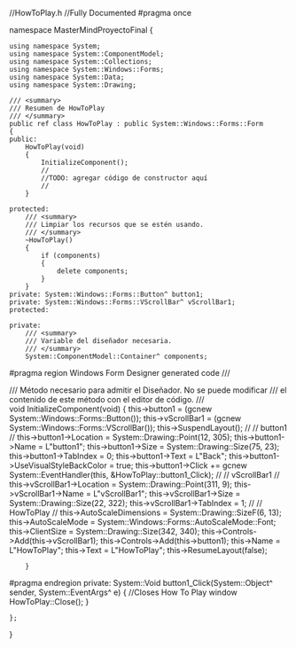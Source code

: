 //HowToPlay.h
//Fully Documented
#pragma once

namespace MasterMindProyectoFinal {

	using namespace System;
	using namespace System::ComponentModel;
	using namespace System::Collections;
	using namespace System::Windows::Forms;
	using namespace System::Data;
	using namespace System::Drawing;

	/// <summary>
	/// Resumen de HowToPlay
	/// </summary>
	public ref class HowToPlay : public System::Windows::Forms::Form
	{
	public:
		HowToPlay(void)
		{
			InitializeComponent();
			//
			//TODO: agregar código de constructor aquí
			//
		}

	protected:
		/// <summary>
		/// Limpiar los recursos que se estén usando.
		/// </summary>
		~HowToPlay()
		{
			if (components)
			{
				delete components;
			}
		}
	private: System::Windows::Forms::Button^ button1;
	private: System::Windows::Forms::VScrollBar^ vScrollBar1;
	protected:

	private:
		/// <summary>
		/// Variable del diseñador necesaria.
		/// </summary>
		System::ComponentModel::Container^ components;

#pragma region Windows Form Designer generated code
		/// <summary>
		/// Método necesario para admitir el Diseñador. No se puede modificar
		/// el contenido de este método con el editor de código.
		/// </summary>
		void InitializeComponent(void)
		{
			this->button1 = (gcnew System::Windows::Forms::Button());
			this->vScrollBar1 = (gcnew System::Windows::Forms::VScrollBar());
			this->SuspendLayout();
			// 
			// button1
			// 
			this->button1->Location = System::Drawing::Point(12, 305);
			this->button1->Name = L"button1";
			this->button1->Size = System::Drawing::Size(75, 23);
			this->button1->TabIndex = 0;
			this->button1->Text = L"Back";
			this->button1->UseVisualStyleBackColor = true;
			this->button1->Click += gcnew System::EventHandler(this, &HowToPlay::button1_Click);
			// 
			// vScrollBar1
			// 
			this->vScrollBar1->Location = System::Drawing::Point(311, 9);
			this->vScrollBar1->Name = L"vScrollBar1";
			this->vScrollBar1->Size = System::Drawing::Size(22, 322);
			this->vScrollBar1->TabIndex = 1;
			// 
			// HowToPlay
			// 
			this->AutoScaleDimensions = System::Drawing::SizeF(6, 13);
			this->AutoScaleMode = System::Windows::Forms::AutoScaleMode::Font;
			this->ClientSize = System::Drawing::Size(342, 340);
			this->Controls->Add(this->vScrollBar1);
			this->Controls->Add(this->button1);
			this->Name = L"HowToPlay";
			this->Text = L"HowToPlay";
			this->ResumeLayout(false);

		}
#pragma endregion
	private: System::Void button1_Click(System::Object^ sender, System::EventArgs^ e)
	{
		//Closes How To Play window
		HowToPlay::Close();
	}

	};
}

